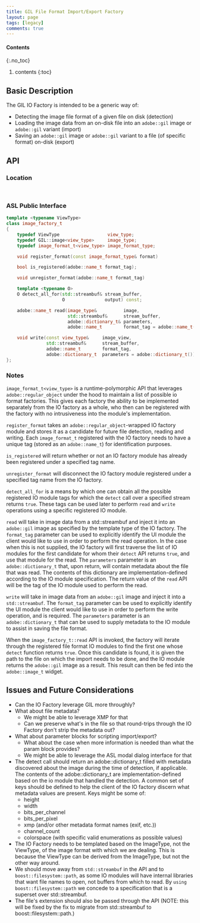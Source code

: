 ```yaml
---
title: GIL File Format Import/Export Factory
layout: page
tags: [legacy]
comments: true
---
```

#### Contents
{:.no_toc}
1. contents
{:toc}

## Basic Description

The GIL IO Factory is intended to be a generic way of:
* Detecting the image file format of a given file on disk (detection)
* Loading the image data from an on-disk file into an <code>adobe::gil</code> image or <code>adobe::gil</code> variant (import)
* Saving an <code>adobe::gil</code> image or <code>adobe::gil</code> variant to a file (of specific format) on-disk (export)

## API

### Location

<pre>
<adobe/gil/extension/io/io_factory.hpp>
</pre>

### ASL Public Interface

```cpp
template <typename ViewType>
class image_factory_t
{
    typedef ViewType                  view_type;
    typedef GIL::image<view_type>     image_type;
    typedef image_format_t<view_type> image_format_type;

    void register_format(const image_format_type& format)

    bool is_registered(adobe::name_t format_tag);

    void unregister_format(adobe::name_t format_tag)

    template <typename O>
    O detect_all_for(std::streambuf& stream_buffer,
                     O               output) const;

    adobe::name_t read(image_type&          image,
                       std::streambuf&      stream_buffer,
                       adobe::dictionary_t& parameters,
                       adobe::name_t        format_tag = adobe::name_t())

    void write(const view_type&     image_view,
               std::streambuf&      stream_buffer,
               adobe::name_t        format_tag,
               adobe::dictionary_t  parameters = adobe::dictionary_t())
};
```

### Notes

<code>image_format_t<view_type></code> is a runtime-polymorphic API that leverages <code>adobe::regular_object</code> under the hood to maintain a list of possible io format factories. This gives each factory the ability to be implemented separately from the IO factory as a whole, who then can be registered with the factory with no intrusiveness into the module's implementation.

<code>register_format</code> takes an <code>adobe::regular_object</code>-wrapped IO factory module and stores it as a candidate for future file detection, reading and writing. Each <code>image_format_t</code> registered with the IO factory needs to have a unique tag (stored as an <code>adobe::name_t</code>) for identification purposes.

<code>is_registered</code> will return whether or not an IO factory module has already been registered under a specified tag name.

<code>unregister_format</code> will disconnect the IO factory module registered under a specified tag name from the IO factory.

<code>detect_all_for</code> is a means by which one can obtain all the possible registered IO module tags for which the <code>detect</code> call over a specified stream returns <code>true</code>. These tags can be used later to perform <code>read</code> and <code>write</code> operations using a specific registered IO module.

<code>read</code> will take in image data from a std::streambuf and inject it into an <code>adobe::gil</code> image as specified by the template type of the IO factory. The <code>format_tag</code> parameter can be used to explicitly identify the UI module the client would like to use in order to perform the read operation. In the case when this is not supplied, the IO factory will first traverse the list of IO modules for the first candidate for whom their <code>detect</code> API returns <code>true</code>, and use that module for the read. The <code>parameters</code> parameter is an <code>adobe::dictionary_t</code> that, upon return, will contain metadata about the file that was read. The contents of this dictionary are implementation-defined according to the IO module specification. The return value of the <code>read</code> API will be the tag of the IO module used to perform the read.

<code>write</code> will take in image data from an <code>adobe::gil</code> image and inject it into a <code>std::streambuf</code>. The <code>format_tag</code> parameter can be used to explicitly identify the UI module the client would like to use in order to perform the write operation, and is required. The <code>parameters</code> parameter is an <code>adobe::dictionary_t</code> that can be used to supply metadata to the IO module to assist in saving the file format.

When the <code>image_factory_t::read</code> API is invoked, the factory will iterate through the registered file format IO modules to find the first one whose <code>detect</code> function returns <code>true</code>. Once this candidate is found, it is given the path to the file on which the import needs to be done, and the IO module returns the <code>adobe::gil</code> image as a result. This result can then be fed into the <code>adobe::image_t</code> widget.

## Issues and Future Considerations

* Can the IO Factory leverage GIL more throughly?
* What about file metadata?
  * We might be able to leverage XMP for that
  * Can we preserve what's in the file so that round-trips through the IO Factory don't strip the metadata out?
* What about parameter blocks for scripting import/export?
  * What about the case when more information is needed than what the param block provides?
  * We might be able to leverage the ASL modal dialog interface for that
* The detect call should return an adobe::dictionary_t filled with metadata discovered about the image during the time of detection, if applicable. The contents of the adobe::dictionary_t are implementation-defined based on the io module that handled the detection. A common set of keys should be defined to help the client of the IO factory discern what metadata values are present. Keys might be some of:
  * height
  * width
  * bits_per_channel
  * bits_per_pixel
  * xmp (and/or other metadata format names (exif, etc.))
  * channel_count
  * colorspace (with specific valid enumerations as possible values)
* The IO Factory needs to be templated based on the ImageType, not the ViewType, of the image format with which we are dealing. This is because the ViewType can be derived from the ImageType, but not the other way around.
* We should move away from <code>std::streambuf</code> in the API and to <code>boost::filesystem::path</code>, as some IO modules will have internal libraries that want file names to open, not buffers from which to read. By <code>using boost::filesystem::path</code> we concede to a specification that is a superset over std::streambuf.
* The file's extension should also be passed through the API (NOTE: this will be fixed by the fix to migrate from std::streambuf to boost::filesystem::path.)
